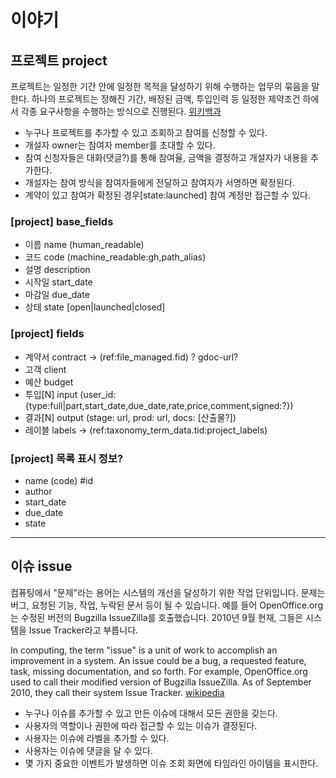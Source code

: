 # 이야기

## 프로젝트 project

프로젝트는 일정한 기간 안에 일정한 목적을 달성하기 위해 수행하는 업무의 묶음을 말한다.
하나의 프로젝트는 정해진 기간, 배정된 금액, 투입인력 등 일정한 제약조건 하에서
각종 요구사항을 수행하는 방식으로 진행된다.
[위키백과](https://ko.wikipedia.org/wiki/%ED%94%84%EB%A1%9C%EC%A0%9D%ED%8A%B8)

- 누구나 프로젝트를 추가할 수 있고 조회하고 참여를 신청할 수 있다.
- 개설자 owner는 참여자 member를 초대할 수 있다.
- 참여 신청자들은 대화(댓글?)를 통해 참여율, 금액을 결정하고 개설자가 내용을 추가한다.
- 개설자는 참여 방식을 참여자들에게 전달하고 참여자가 서명하면 확정된다.
- 계약이 있고 참여가 확정된 경우[state:launched] 참여 계정만 접근할 수 있다.

### [project] base_fields

- 이름 name (human_readable)
- 코드 code (machine_readable:gh,path_alias)
- 설명 description
- 시작일 start_date
- 마감일 due_date
- 상태 state [open|launched|closed]

### [project] fields

- 계약서 contract -> (ref:file_managed.fid) ? gdoc-url?
- 고객 client
- 예산 budget
- 투입[N] input (user_id: {type:full|part,start_date,due_date,rate,price,comment,signed:?})
- 결과[N] output (stage: url, prod: url, docs: [산출물?])
- 레이블 labels -> (ref:taxonomy_term_data.tid:project_labels)

### [project] 목록 표시 정보?

- name (code) #id
- author
- start_date
- due_date
- state

---

## 이슈 issue

컴퓨팅에서 "문제"라는 용어는 시스템의 개선을 달성하기 위한 작업 단위입니다. 문제는 버그, 요청된 기능, 작업, 누락된 문서 등이 될 수 있습니다.
예를 들어 OpenOffice.org는 수정된 버전의 Bugzilla IssueZilla를 호출했습니다. 2010년 9월 현재, 그들은 시스템을 Issue Tracker라고 부릅니다.

In computing, the term "issue" is a unit of work to accomplish an improvement in a system. An issue could be a bug, a requested feature, task, missing documentation, and so forth.
For example, OpenOffice.org used to call their modified version of Bugzilla IssueZilla. As of September 2010, they call their system Issue Tracker.
[wikipedia](https://en.wikipedia.org/wiki/Software_project_management#Issue)

- 누구나 이슈를 추가할 수 있고 만든 이슈에 대해서 모든 권한을 갖는다.
- 사용자의 역할이나 권한에 따라 접근할 수 있는 이슈가 결정된다.
- 사용자는 이슈에 라벨을 추가할 수 있다.
- 사용자는 이슈에 댓글을 달 수 있다.
- 몇 가지 중요한 이벤트가 발생하면 이슈 조회 화면에 타임라인 아이템을 표시한다.
